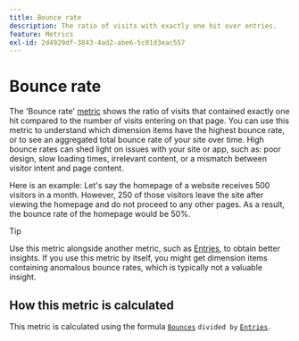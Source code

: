 ```yaml
---
title: Bounce rate
description: The ratio of visits with exactly one hit over entries.
feature: Metrics
exl-id: 2d4929df-3843-4ad2-abe6-5c01d3eac557
---
```

# Bounce rate

The 'Bounce rate' [metric](overview.md) shows the ratio of visits that contained exactly one hit compared to the number of visits entering on that page. You can use this metric to understand which dimension items have the highest bounce rate, or to see an aggregated total bounce rate of your site over time. High bounce rates can shed light on issues with your site or app, such as: poor design, slow loading times, irrelevant content, or a mismatch between visitor intent and page content.

Here is an example: Let's say the homepage of a website receives 500 visitors in a month. However, 250 of those visitors leave the site after viewing the homepage and do not proceed to any other pages. As a result, the bounce rate of the homepage would be 50%.

>[!TIP]
>
>Use this metric alongside another metric, such as [Entries](entries.md), to obtain better insights. If you use this metric by itself, you might get dimension items containing anomalous bounce rates, which is typically not a valuable insight.

## How this metric is calculated

This metric is calculated using the formula [`Bounces`](bounces.md) `divided by` [`Entries`](entries.md).
